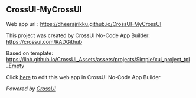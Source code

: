 ## CrossUI-MyCrossUI
Web app url : https://dheerajrikku.github.io/CrossUI-MyCrossUI

This project was created by CrossUI No-Code App Builder: https://crossui.com/RADGithub

Based on template: https://linb.github.io/CrossUI_Assets/assets/projects/Simple/xui_project_tpl_Empty

Click [here](https://crossui.com/RADGithub/#!from=github&owner=dheerajrikku&repo=CrossUI-MyCrossUI) to edit this web app in CrossUI No-Code App Builder

<i>Powered by [CrossUI](https://crossui.com)</i>
